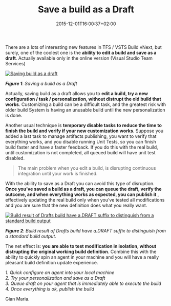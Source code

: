 ﻿---
title: "Save a build as a Draft"
description: ""
date: 2015-12-01T16:00:37+02:00
draft: false
tags: [build,vNext]
categories: [Team Foundation Server]
---
There are a lots of interesting new features in TFS / VSTS Build vNext, but surely, one of the coolest one is the  **ability to edit a build and save as a draft**. Actually available only in the online version (Visual Studio Team Services)

[![Saving build as a draft](https://www.codewrecks.com/blog/wp-content/uploads/2015/12/image_thumb.png "iSaving build as a draft")](https://www.codewrecks.com/blog/wp-content/uploads/2015/12/image.png)

 ***Figure 1***: *Saving a build as a Draft*

Actually, saving build as a draft allows you to  **edit a build, try a new configuration / task / personalization, without distrupt the old build that works**. Customizing a build can be a difficult task, and the greatest risk with older build System is having an unusable build until the new personalization is done.

Another usual technique is  **temporary disable tasks to reduce the time to finish the build and verify if your new customization works**. Suppose you added a last task to manage artifacts publishing, you want to verify that everything works, and you disable running Unit Tests, so you can finish build faster and have a faster feedback. If you do this with the real build, until customization is not completed, all queued build will have unit test disabled.

> The main problem when you edit a build, is disrupting continuous integration until your work is finished.

With the ability to save as a Draft you can avoid this type of disruption.  **Once you’ve saved a build as a draft, you can queue the draft, verify the outcome, and when everything works as expected, you can publish it** , effectively updating the real build only when you’ve tested all modifications and you are sure that the new definition does what you really want.

[![Build result of Drafts build have a.DRAFT suffix to distinguish from a standard build output](https://www.codewrecks.com/blog/wp-content/uploads/2015/12/image_thumb1.png "Result of queueing a draft")](https://www.codewrecks.com/blog/wp-content/uploads/2015/12/image1.png)

 ***Figure 2***: *Build result of Drafts build have a.DRAFT suffix to distinguish from a standard build output.*

The net effect is:  **you are able to test modification in isolation, without distrupting the original working build definition**. Combine this with the ability to quickly spin an agent in your machine and you will have a really pleasant build definition update experience.

*1. Quick configure an agent into your local machine  
2. Try your personalization and save as a Draft  
3. Queue draft on your agent that is immediately able to execute the build  
4. Once everything is ok, publish the build*

Gian Maria.
